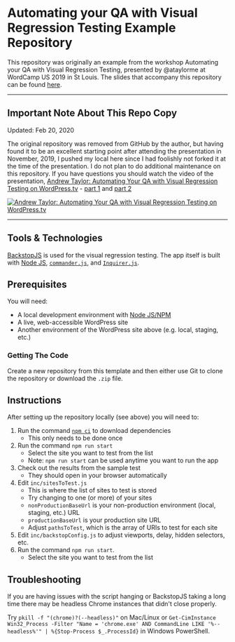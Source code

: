 # Automating your QA with Visual Regression Testing Example Repository

This repository was originally an example from the workshop Automating your QA with Visual Regression Testing, presented by @ataylorme at WordCamp US 2019 in St Louis. The slides that accompany this repository can be found [here](https://bit.ly/ataylorme-visual-regression-workshop).

----

## Important Note About This Repo Copy

Updated: Feb 20, 2020

The original repository was removed from GitHub by the author, but having found it to be an excellent starting point after attending the presentation in November, 2019, I pushed my local here since I had foolishly not forked it at the time of the presentation. I do not plan to do additional maintenance on this repository. If you have questions you should watch the video of the presentation, [Andrew Taylor: Automating Your QA with Visual Regression Testing on WordPress.tv](https://wordpress.tv/2019/11/19/andrew-taylor-automating-your-qa-with-visual-regression-testing-part-1/) - [part 1](https://wordpress.tv/2019/11/19/andrew-taylor-automating-your-qa-with-visual-regression-testing-part-1/) and [part 2](https://wordpress.tv/2019/11/19/andrew-taylor-automating-your-qa-with-visual-regression-testing-part-2/)

[![Andrew Taylor: Automating Your QA with Visual Regression Testing on WordPress.tv](https://videos.files.wordpress.com/njIOur4Y/video-c8360bfd3f_scruberthumbnail_0.jpg)](https://wordpress.tv/2019/11/19/andrew-taylor-automating-your-qa-with-visual-regression-testing-part-1/)

----

## Tools & Technologies

[BackstopJS](https://github.com/garris/BackstopJS/) is used for the visual regression testing. The app itself is built with [Node JS](https://nodejs.org/), [`commander.js`](https://github.com/tj/commander.js/), and [`Inquirer.js`](https://github.com/SBoudrias/Inquirer.js).

## Prerequisites

You will need:

* A local development environment with [Node JS/NPM](https://docs.npmjs.com/getting-started/installing-node)
* A live, web-accessible WordPress site
* Another environment of the WordPress site above (e.g. local, staging, etc.)

### Getting The Code

Create a new repository from this template and then either use Git to clone the repository or download the `.zip` file.

## Instructions

After setting up the repository locally (see above) you will need to:

1. Run the command [`npm ci`](https://docs.npmjs.com/cli/ci.html) to download dependencies
    * This only needs to be done once
2. Run the command `npm run start`
    * Select the site you want to test from the list
    * Note: `npm run start` can be used anytime you want to run the app
3. Check out the results from the sample test
    * They should open in your browser automatically
4. Edit `inc/sitesToTest.js`
    * This is where the list of sites to test is stored
    * Try changing to one (or more) of your sites
    * `nonProductionBaseUrl` is your non-production environment (local, staging, etc.) URL
    * `productionBaseUrl` is your production site URL
    * Adjust `pathsToTest`, which is the array of URIs to test for each site
5. Edit `inc/backstopConfig.js` to adjust viewports, delay, hidden selectors, etc.
6. Run the command `npm run start`.
    * Select the site you want to test from the list

## Troubleshooting

If you are having issues with the script hanging or BackstopJS taking a long time there may be headless Chrome instances that didn't close properly.

Try `pkill -f "(chrome)?(--headless)"` on Mac/Linux or `Get-CimInstance Win32_Process -Filter "Name = 'chrome.exe' AND CommandLine LIKE '%--headless%'" | %{Stop-Process $_.ProcessId}` in Windows PowerShell.
